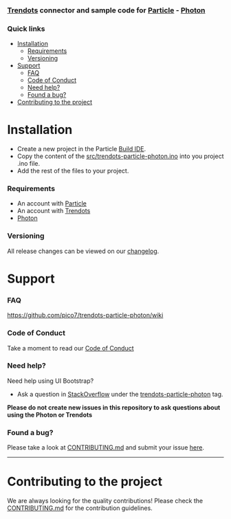 ### [Trendots](https://www.trendots.com) connector and sample code for [Particle](https://www.particle.io) - [Photon](https://www.particle.io/products/hardware/photon-wifi-dev-kit)

### Quick links
- [Installation](#installation)
    - [Requirements](#requirements)
    - [Versioning](#versioning)
- [Support](#support)
    - [FAQ](#faq)
    - [Code of Conduct](#code-of-conduct)
    - [Need help?](#need-help)
    - [Found a bug?](#found-a-bug)
- [Contributing to the project](#contributing-to-the-project)

# Installation

* Create a new project in the Particle [Build IDE](https://build.particle.io/build).
* Copy the content of the [src/trendots-particle-photon.ino](https://github.com/pico7/trendots-particle-photon/blob/master/src/trendots-particle-photon.ino) into you project .ino file.
* Add the rest of the files to your project. 

### Requirements
* An account with [Particle](https://www.particle.io/)
* An account with [Trendots](https://www.trendots.com)
* [Photon](https://www.particle.io/products/hardware/photon-wifi-dev-kit)

### Versioning

All release changes can be viewed on our [changelog](CHANGELOG.md).

# Support

### FAQ

https://github.com/pico7/trendots-particle-photon/wiki

### Code of Conduct

Take a moment to read our [Code of Conduct](CODE_OF_CONDUCT.md)

### Need help?
Need help using UI Bootstrap?

* Ask a question in [StackOverflow](http://stackoverflow.com/) under the [trendots-particle-photon](http://stackoverflow.com/questions/tagged/trendots-particle-photon) tag.

**Please do not create new issues in this repository to ask questions about using the Photon or Trendots**

### Found a bug?
Please take a look at [CONTRIBUTING.md](CONTRIBUTING.md#you-think-youve-found-a-bug) and submit your issue [here](https://github.com/pico7/trendots-particle-photon/issues/new).


----


# Contributing to the project

We are always looking for the quality contributions! Please check the [CONTRIBUTING.md](CONTRIBUTING.md) for the contribution guidelines.

